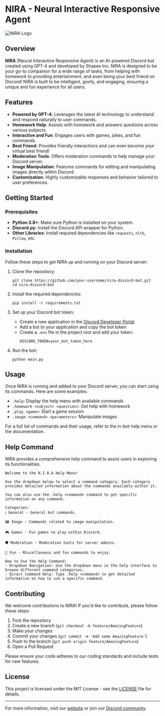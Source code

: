 # NIRA - Neural Interactive Responsive Agent

![NIRA Logo](https://i.imgur.com/LOqyPNj.png)

## Overview

**NIRA** (Neural Interactive Responsive Agent) is an AI-powered Discord bot created using GPT-4 and developed by Shapes Inc. NIRA is designed to be your go-to companion for a wide range of tasks, from helping with homework to providing entertainment, and even being your best friend on Discord! NIRA is built to be intelligent, goofy, and engaging, ensuring a unique and fun experience for all users.

## Features

- **Powered by GPT-4**: Leverages the latest AI technology to understand and respond naturally to user commands.
- **Homework Help**: Assists with homework and answers questions across various subjects.
- **Interactive and Fun**: Engages users with games, jokes, and fun commands.
- **Best Friend**: Provides friendly interactions and can even become your virtual best friend!
- **Moderation Tools**: Offers moderation commands to help manage your Discord server.
- **Image Manipulation**: Features commands for editing and manipulating images directly within Discord.
- **Customization**: Highly customizable responses and behavior tailored to user preferences.

## Getting Started

### Prerequisites

- **Python 3.8+**: Make sure Python is installed on your system.
- **Discord.py**: Install the Discord API wrapper for Python.
- **Other Libraries**: Install required dependencies like `requests`, `nltk`, `Pillow`, etc.

### Installation

Follow these steps to get NIRA up and running on your Discord server:

1. Clone the repository:
   ```
   git clone https://github.com/your-username/nira-discord-bot.git
   cd nira-discord-bot
   ```

2. Install the required dependencies:
   ```
   pip install -r requirements.txt
   ```

3. Set up your Discord bot token:
   - Create a new application in the [Discord Developer Portal](https://discord.com/developers/applications)
   - Add a bot to your application and copy the bot token
   - Create a `.env` file in the project root and add your token:
     ```
     DISCORD_TOKEN=your_bot_token_here
     ```

4. Run the bot:
   ```
   python main.py
   ```

## Usage

Once NIRA is running and added to your Discord server, you can start using its commands. Here are some examples:

- `.help`: Display the help menu with available commands
- `.homework <subject> <question>`: Get help with homework
- `.play <game>`: Start a game session
- `.image <command> <parameters>`: Manipulate images

For a full list of commands and their usage, refer to the in-bot help menu or the documentation.

## Help Command

NIRA provides a comprehensive help command to assist users in exploring its functionalities.

```
Welcome to the N.I.R.A Help Menu!

Use the dropdown below to select a command category. Each category provides detailed information about the commands available within it.

You can also use the .help <command> command to get specific information on any command.

Categories:
ℹ️ General - General bot commands.

🖼️ Image - Commands related to image manipulation.

🎮 Games - Fun games to play within Discord.

🛡️ Moderation - Moderation tools for server admins.

🎉 Fun - Miscellaneous and fun commands to enjoy.

How to Use the Help Command:
- Dropdown Navigation: Use the dropdown menu in the help interface to browse different command categories.
- Direct Command Help: Type .help <command> to get detailed information on how to use a specific command.
```

## Contributing

We welcome contributions to NIRA! If you'd like to contribute, please follow these steps:

1. Fork the repository
2. Create a new branch (`git checkout -b feature/AmazingFeature`)
3. Make your changes
4. Commit your changes (`git commit -m 'Add some AmazingFeature'`)
5. Push to the branch (`git push origin feature/AmazingFeature`)
6. Open a Pull Request

Please ensure your code adheres to our coding standards and include tests for new features.

## License

This project is licensed under the MIT License - see the [LICENSE](LICENSE) file for details.


---

For more information, visit our [website](https://www.nira-bot.com) or join our [Discord community](https://discord.gg/MB5QnVErhr).
